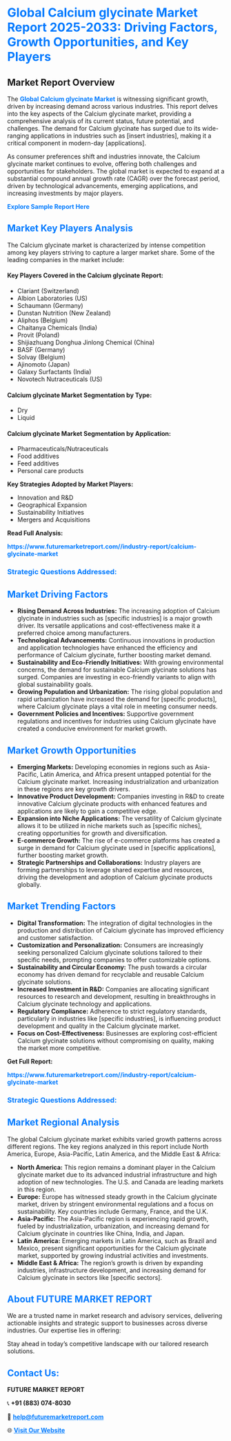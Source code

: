 <h1 style="color: #007BFF;">Global Calcium glycinate Market Report 2025-2033: Driving Factors, Growth Opportunities, and Key Players</h1>

<section id="overview">
<h2>Market Report Overview</h2>
<p>The <a href="https://www.futuremarketreport.com//industry-report/calcium-glycinate-market" style="color: #007BFF; text-decoration: none;"><strong>Global Calcium glycinate Market</strong></a> is witnessing significant growth, driven by increasing demand across various industries. This report delves into the key aspects of the Calcium glycinate market, providing a comprehensive analysis of its current status, future potential, and challenges. The demand for Calcium glycinate has surged due to its wide-ranging applications in industries such as [insert industries], making it a critical component in modern-day [applications].</p>
<p>As consumer preferences shift and industries innovate, the Calcium glycinate market continues to evolve, offering both challenges and opportunities for stakeholders. The global market is expected to expand at a substantial compound annual growth rate (CAGR) over the forecast period, driven by technological advancements, emerging applications, and increasing investments by major players.</p>
</section>

<section id="overview">
<p><a href="https://www.futuremarketreport.com//request-sample/reportId=54643" style="color: #007BFF; text-decoration: none;"><strong>Explore Sample Report Here</strong></a></p>
</section>

<section id="key-players">
<h2 style="color: #007BFF;">Market Key Players Analysis</h2>
<p>The Calcium glycinate market is characterized by intense competition among key players striving to capture a larger market share. Some of the leading companies in the market include:</p>
<h4>Key Players Covered in the Calcium glycinate Report:</h4>
<ul><li>Clariant (Switzerland)</li><li>Albion Laboratories (US)</li><li>Schaumann (Germany)</li><li>Dunstan Nutrition (New Zealand)</li><li>Aliphos (Belgium)</li><li>Chaitanya Chemicals (India)</li><li>Provit (Poland)</li><li>Shijiazhuang Donghua Jinlong Chemical (China)</li><li>BASF (Germany)</li><li>Solvay (Belgium)</li><li>Ajinomoto (Japan)</li><li>Galaxy Surfactants (India)</li><li>Novotech Nutraceuticals (US)</li></ul>
<h4>Calcium glycinate Market Segmentation by Type:</h4>
<ul><li>Dry</li><li>Liquid</li></ul>

<h4>Calcium glycinate Market Segmentation by Application:</h4>
<ul><li>Pharmaceuticals/Nutraceuticals</li><li>Food additives</li><li>Feed additives</li><li>Personal care products</li></ul>
<p><strong>Key Strategies Adopted by Market Players:</strong></p>
<ul>
<li>Innovation and R&D</li>
<li>Geographical Expansion</li>
<li>Sustainability Initiatives</li>
<li>Mergers and Acquisitions</li>
</ul>
</section>

<section>
<p><strong>Read Full Analysis: </strong></p><a href="https://www.futuremarketreport.com//industry-report/calcium-glycinate-market" style="color: #007BFF; text-decoration: none;"><strong>https://www.futuremarketreport.com//industry-report/calcium-glycinate-market</strong></a>
<h3 style="color: #007BFF;">Strategic Questions Addressed:</h3>
</section>

<section id="driving-factors">
<h2 style="color: #007BFF;">Market Driving Factors</h2>
<ul>
<li><strong>Rising Demand Across Industries:</strong> The increasing adoption of Calcium glycinate in industries such as [specific industries] is a major growth driver. Its versatile applications and cost-effectiveness make it a preferred choice among manufacturers.</li>
<li><strong>Technological Advancements:</strong> Continuous innovations in production and application technologies have enhanced the efficiency and performance of Calcium glycinate, further boosting market demand.</li>
<li><strong>Sustainability and Eco-Friendly Initiatives:</strong> With growing environmental concerns, the demand for sustainable Calcium glycinate solutions has surged. Companies are investing in eco-friendly variants to align with global sustainability goals.</li>
<li><strong>Growing Population and Urbanization:</strong> The rising global population and rapid urbanization have increased the demand for [specific products], where Calcium glycinate plays a vital role in meeting consumer needs.</li>
<li><strong>Government Policies and Incentives:</strong> Supportive government regulations and incentives for industries using Calcium glycinate have created a conducive environment for market growth.</li>
</ul>
</section>

<section id="growth-opportunities">
<h2 style="color: #007BFF;">Market Growth Opportunities</h2>
<ul>
<li><strong>Emerging Markets:</strong> Developing economies in regions such as Asia-Pacific, Latin America, and Africa present untapped potential for the Calcium glycinate market. Increasing industrialization and urbanization in these regions are key growth drivers.</li>
<li><strong>Innovative Product Development:</strong> Companies investing in R&D to create innovative Calcium glycinate products with enhanced features and applications are likely to gain a competitive edge.</li>
<li><strong>Expansion into Niche Applications:</strong> The versatility of Calcium glycinate allows it to be utilized in niche markets such as [specific niches], creating opportunities for growth and diversification.</li>
<li><strong>E-commerce Growth:</strong> The rise of e-commerce platforms has created a surge in demand for Calcium glycinate used in [specific applications], further boosting market growth.</li>
<li><strong>Strategic Partnerships and Collaborations:</strong> Industry players are forming partnerships to leverage shared expertise and resources, driving the development and adoption of Calcium glycinate products globally.</li>
</ul>
</section>

<section id="trending-factors">
<h2 style="color: #007BFF;">Market Trending Factors</h2>
<ul>
<li><strong>Digital Transformation:</strong> The integration of digital technologies in the production and distribution of Calcium glycinate has improved efficiency and customer satisfaction.</li>
<li><strong>Customization and Personalization:</strong> Consumers are increasingly seeking personalized Calcium glycinate solutions tailored to their specific needs, prompting companies to offer customizable options.</li>
<li><strong>Sustainability and Circular Economy:</strong> The push towards a circular economy has driven demand for recyclable and reusable Calcium glycinate solutions.</li>
<li><strong>Increased Investment in R&D:</strong> Companies are allocating significant resources to research and development, resulting in breakthroughs in Calcium glycinate technology and applications.</li>
<li><strong>Regulatory Compliance:</strong> Adherence to strict regulatory standards, particularly in industries like [specific industries], is influencing product development and quality in the Calcium glycinate market.</li>
<li><strong>Focus on Cost-Effectiveness:</strong> Businesses are exploring cost-efficient Calcium glycinate solutions without compromising on quality, making the market more competitive.</li>
</ul>
</section>

<section>
<p><strong>Get Full Report: </strong></p><a href="https://www.futuremarketreport.com//industry-report/calcium-glycinate-market" style="color: #007BFF; text-decoration: none;"><strong>https://www.futuremarketreport.com//industry-report/calcium-glycinate-market</strong></a>
<h3 style="color: #007BFF;">Strategic Questions Addressed:</h3>
</section>


<section id="regional-analysis">
<h2 style="color: #007BFF;">Market Regional Analysis</h2>
<p>The global Calcium glycinate market exhibits varied growth patterns across different regions. The key regions analyzed in this report include North America, Europe, Asia-Pacific, Latin America, and the Middle East & Africa:</p>
<ul>
<li><strong>North America:</strong> This region remains a dominant player in the Calcium glycinate market due to its advanced industrial infrastructure and high adoption of new technologies. The U.S. and Canada are leading markets in this region.</li>
<li><strong>Europe:</strong> Europe has witnessed steady growth in the Calcium glycinate market, driven by stringent environmental regulations and a focus on sustainability. Key countries include Germany, France, and the U.K.</li>
<li><strong>Asia-Pacific:</strong> The Asia-Pacific region is experiencing rapid growth, fueled by industrialization, urbanization, and increasing demand for Calcium glycinate in countries like China, India, and Japan.</li>
<li><strong>Latin America:</strong> Emerging markets in Latin America, such as Brazil and Mexico, present significant opportunities for the Calcium glycinate market, supported by growing industrial activities and investments.</li>
<li><strong>Middle East & Africa:</strong> The region’s growth is driven by expanding industries, infrastructure development, and increasing demand for Calcium glycinate in sectors like [specific sectors].</li>
</ul>
</section>

<footer>
<h2 style="color: #007BFF;">About FUTURE MARKET REPORT</h2>
<p>We are a trusted name in market research and advisory services, delivering actionable insights and strategic support to businesses across diverse industries. Our expertise lies in offering:</p>

<p>Stay ahead in today’s competitive landscape with our tailored research solutions.</p>

<h2 style="color: #007BFF;">Contact Us:</h2>
<p><strong>FUTURE MARKET REPORT</strong></p>
<p>📞 <strong>+91 (883) 074-8030</strong></p>
<p>📧 <strong><a href="mailto:help@futuremarketreport.com" style="color: #007BFF;">help@futuremarketreport.com</a></strong></p>
<p>🌐 <strong><a href="https://www.futuremarketreport.com/" style="color: #007BFF;">Visit Our Website</a></strong></p>
</footer>